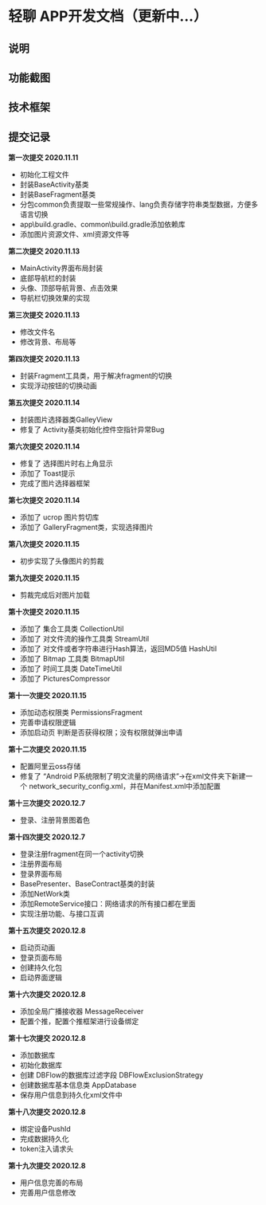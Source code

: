 # 轻聊 APP开发文档（更新中...）

## 说明

## 功能截图

## 技术框架

## 提交记录
**第一次提交 2020.11.11**
- 初始化工程文件
- 封装BaseActivity基类
- 封装BaseFragment基类
- 分包common负责提取一些常规操作、lang负责存储字符串类型数据，方便多语言切换
- app\build.gradle、common\build.gradle添加依赖库
- 添加图片资源文件、xml资源文件等

**第二次提交 2020.11.13**
- MainActivity界面布局封装
- 底部导航栏的封装
- 头像、顶部导航背景、点击效果
- 导航栏切换效果的实现

**第三次提交 2020.11.13**
- 修改文件名
- 修改背景、布局等

**第四次提交 2020.11.13**
- 封装Fragment工具类，用于解决fragment的切换
- 实现浮动按钮的切换动画

**第五次提交 2020.11.14**
- 封装图片选择器类GalleyView
- 修复了 Activity基类初始化控件空指针异常Bug

**第六次提交 2020.11.14**
- 修复了 选择图片时右上角显示
- 添加了 Toast提示
- 完成了图片选择器框架

**第七次提交 2020.11.14**
- 添加了 ucrop 图片剪切库
- 添加了 GalleryFragment类，实现选择图片

**第八次提交 2020.11.15**
- 初步实现了头像图片的剪裁

**第九次提交 2020.11.15**
- 剪裁完成后对图片加载

**第十次提交 2020.11.15**
- 添加了 集合工具类 CollectionUtil
- 添加了 对文件流的操作工具类 StreamUtil
- 添加了 对文件或者字符串进行Hash算法，返回MD5值 HashUtil
- 添加了 Bitmap 工具类 BitmapUtil
- 添加了 时间工具类 DateTimeUtil
- 添加了 PicturesCompressor

**第十一次提交 2020.11.15**
- 添加动态权限类 PermissionsFragment
- 完善申请权限逻辑
- 添加启动页 判断是否获得权限；没有权限就弹出申请

**第十二次提交 2020.11.15**
- 配置阿里云oss存储
- 修复了 “Android P系统限制了明文流量的网络请求”->在xml文件夹下新建一个 network_security_config.xml，并在Manifest.xml中添加配置

**第十三次提交 2020.12.7**
- 登录、注册背景图着色

**第十四次提交 2020.12.7**
- 登录注册fragment在同一个activity切换
- 注册界面布局
- 登录界面布局
- BasePresenter、BaseContract基类的封装
- 添加NetWork类
- 添加RemoteService接口：网络请求的所有接口都在里面
- 实现注册功能、与接口互调

**第十五次提交 2020.12.8**
- 启动页动画
- 登录页面布局
- 创建持久化包
- 启动界面逻辑

**第十六次提交 2020.12.8**
- 添加全局广播接收器 MessageReceiver
- 配置个推，配置个推框架进行设备绑定

**第十七次提交 2020.12.8**
- 添加数据库
- 初始化数据库
- 创建 DBFlow的数据库过滤字段 DBFlowExclusionStrategy
- 创建数据库基本信息类 AppDatabase
- 保存用户信息到持久化xml文件中

**第十八次提交 2020.12.8**
- 绑定设备PushId
- 完成数据持久化
- token注入请求头

**第十九次提交 2020.12.8**
- 用户信息完善的布局
- 完善用户信息修改